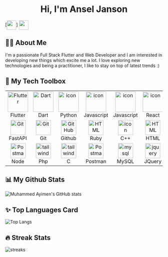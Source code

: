 ### <h1 align="center">Hi, I'm Ansel Janson</h1>
[<img align="center" height="30" src="https://img.shields.io/badge/linkedin-blue.svg?&style=for-the-badge&logo=linkedin&logoColor=white" />]
[<img align="center" height="30" src="https://img.shields.io/badge/Gmail-D14836?style=for-the-badge&logo=gmail&logoColor=white" />][gmail]
## 🙋‍♂️ About Me

I'm a passionate Full Stack Flutter and Web Developer and I am interested in developing new things which excite me a lot. I love exploring new technologies and being a practitioner, I like to stay on top of latest trends :)


## 🧰 My Tech Toolbox 

<table>
  <tr>
  <td align="center" width="96">
        <img src="https://skillicons.dev/icons?i=flutter" width="65" height="65"alt="Flutter" />
      <br>Flutter
    </td>
    <td align="center" width="96">
        <img src="https://skillicons.dev/icons?i=dart" width="65" height="65"alt="Dart" />
      <br>Dart
    </td>
    <td align="center" width="96">
      <a href="#macropower-tech">
        <img src="https://techstack-generator.vercel.app/python-icon.svg" alt="icon" width="65" height="65" />
      </a>
      <br>Python
    </td>
    <td align="center" width="96">
        <img src="https://techstack-generator.vercel.app/js-icon.svg" alt="icon" width="65" height="65" />
      <br>Javascript
    </td>
    <td align="center" width="96">
        <img src="https://techstack-generator.vercel.app/ts-icon.svg" alt="icon" width="65" height="65" />
      <br>Javascript
    </td>
    <td align="center" width="96">
        <img src="https://techstack-generator.vercel.app/react-icon.svg" alt="icon" width="65" height="65" />
      <br>React
    </td>
    <td align="center" width="96">
        <img src="https://techstack-generator.vercel.app/restapi-icon.svg" alt="icon" width="65" height="65" />
      <br>Rest
    </td>
     <td align="center" width="96">
        <img src="https://skillicons.dev/icons?i=firebase" alt="icon" width="65" height="65" />
      <br>Firebase
    </td>
  </tr>
  <tr>
  <td align="center" width="96"> 
        <img src="https://skillicons.dev/icons?i=fastapi" width="48" height="48" alt="Git" />
      <br>FastAPI
    </td>
    <td align="center" width="96"> 
        <img src="https://skillicons.dev/icons?i=git" width="48" height="48" alt="Git" />
      <br>Git
    </td>
    <td align="center" width="96">
        <img src="https://techstack-generator.vercel.app/github-icon.svg" width="48" height="48" alt="GitHub" />
      <br>Github
    </td>
    <td align="center"  width="96">
        <img src="https://skillicons.dev/icons?i=ruby" width="48" height="48" alt="HTML" />
      <br>Ruby
    </td>
    <td align="center" width="96">
        <img src="https://techstack-generator.vercel.app/cpp-icon.svg" alt="icon" width="48" height="48" />
      <br>C++
    </td>
    <td align="center"  width="96">
        <img src="https://skillicons.dev/icons?i=html" width="48" height="48" alt="HTML" />
      <br>HTML
    </td>
    <td align="center" width="96">
        <img src="https://skillicons.dev/icons?i=css" width="48" height="48" alt="css" />
      <br>CSS
    </td>
    <td align="center" width="96">
        <img src="https://skillicons.dev/icons?i=tailwind" width="48" height="48" alt="tailwind" />
      <br>Tailwind
    </td>
  </tr>
 <tr>
 <td align="center" width="96">
        <img src="https://skillicons.dev/icons?i=nodejs" width="48" height="48" alt="Postman" />
      <br>Node
    </td>
     <td align="center" width="96">
        <img src="https://skillicons.dev/icons?i=php" width="48" height="48" alt="tailwind" />
      <br>Php
    </td>
     <td align="center" width="96">
        <img src="https://skillicons.dev/icons?i=c" width="48" height="48" alt="tailwind" />
      <br>C
    </td>
        <td align="center" width="96">
        <img src="https://skillicons.dev/icons?i=postman" width="48" height="48" alt="Postman" />
      <br>Postman
    </td>
            <td align="center" width="96">
        <img src="https://techstack-generator.vercel.app/mysql-icon.svg" width="48" height="48" alt="mysql" />
      <br>MySQL
    </td>
              <td align="center" width="96">
        <img src="https://skillicons.dev/icons?i=jquery" width="48" height="48" alt="jquery" />
      <br>JQuery
    </td>
 </tr>
</table>

## 📊 My Github Stats

  ![Muhammed Ayimen's GitHub stats](https://github-readme-stats.vercel.app/api?username=i-aiymen&count_private=true&show_icons=true&theme=radical)
  
## ✨ Top Languages Card

![Top Langs](https://github-readme-stats.vercel.app/api/top-langs/?username=i-aiymen&layout=compact&theme=tokyonight)

## 🔥 Streak Stats

![streaks](https://github-readme-streak-stats.herokuapp.com/?user=i-aiymen&theme=monokai-metallian&hide_border=true)

[linkedin]: https://www.linkedin.com/in/aiymenlatheef/
[gmail]: mailto:aiymenlatheef03@gmail.com
